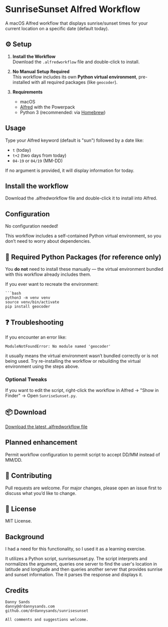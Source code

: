 # SunriseSunset Alfred Workflow

A macOS Alfred workflow that displays sunrise/sunset times for your current location on a specific date (default today).

## ⚙️ Setup

1. **Install the Workflow**  
   Download the `.alfredworkflow` file and double-click to install.

2. **No Manual Setup Required**  
   This workflow includes its own **Python virtual environment**, pre-installed with all required packages (like `geocoder`).

3. **Requirements**
   - macOS
   - [Alfred](https://www.alfredapp.com/) with the Powerpack
   - Python 3 (recommended: via [Homebrew](https://brew.sh/))

## Usage

Type your Alfred keyword (default is "sun") followed by a date like:

- `t` (today)
- `t+2` (two days from today)
- `04-19` or `04/19` (MM-DD)

If no argument is provided, it will display information for today.

## Install the workflow

Download the .alfredworkflow file and double-click it to install into Alfred.

## Configuration

No configuration needed!

This workflow includes a self-contained Python virtual environment, so you don’t need to worry about dependencies.

## 🧰 Required Python Packages (for reference only)

You **do not** need to install these manually — the virtual environment bundled with this workflow already includes them.

If you ever want to recreate the environment:

    ```bash
    python3 -m venv venv
    source venv/bin/activate
    pip install geocoder

## ❓ Troubleshooting

If you encounter an error like:

    ModuleNotFoundError: No module named 'geocoder'

it usually means the virtual environment wasn’t bundled correctly or is not being used. Try re-installing the workflow or rebuilding the virtual environment using the steps above.

### Optional Tweaks

If you want to edit the script, right-click the workflow in Alfred → "Show in Finder" → Open `SunriseSunset.py`.

## 📦 Download

[Download the latest .alfredworkflow file](https://github.com/drdannysands/sunrisesunset/releases)


## Planned enhancement

Permit workflow configuration to permit script to accept DD/MM instead of MM/DD.

## 🤝 Contributing

Pull requests are welcome. For major changes, please open an issue first to discuss what you’d like to change.

## 📄 License

MIT License.

## Background

I had a need for this functionality, so I used it as a learning exercise.

It utilizes a Python script, sunrisesunset.py. The script interprets and normalizes the argument, queries one server to find the user's location in latitude and longitude and then queries another server that provides sunrise and sunset information. The it parses the response and displays it.

## Credits

    Danny Sands 
    danny@drdannysands.com
    github.com/drdannysands/sunrisesunset

    All comments and suggestions welcome.
